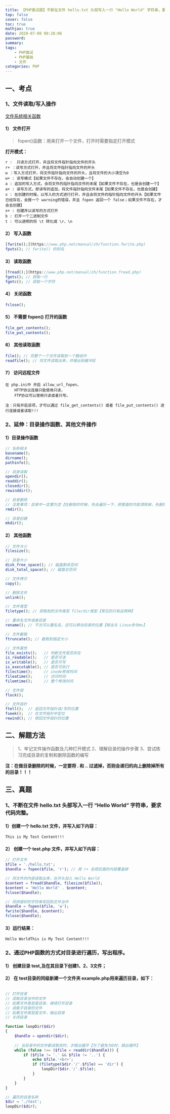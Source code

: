```yaml
---
title: 【PHP面试题】不断在文件 hello.txt 头部写入一行 "Hello World" 字符串，要求代码完整。
top: false
cover: false
toc: true
mathjax: true
date: 2020-07-08 00:28:06
password:
summary:
tags:
    - PHP面试
    - PHP基础
    - 文件
categories: PHP
---
```

## 一、考点
### 1、文件读取/写入操作
[文件系统相关函数](https://www.php.net/manual/zh/book.filesystem.php)
#### 1） 文件打开
> fopen()函数：用来打开一个文件，打开时需要指定打开模式

**打开模式：**
```
r :  只读方式打开，并且将文件指针指向文件的开头
r+ ：读写方式打开，并且将文件指针指向文件的开头
w ：写入方式打开，将文件指针指向文件的开头，且将文件的大小清空为0
w+ : 读写模式【如果文件不存在，会自动创建一个】
a : 追加的写入方式，会将文件的指针指向文件的末尾【如果文件不存在，也是会创建一个】
a+ : 读写方式，即读写的追加，将文件指针指向文件末尾【如果文件不存在，也是会创建】
x : 在创建的时候，以写入的方式进行打开，并且会将文件的指针指向文件的开头【如果文件已经存在，会报一个 warning的错误，并且 fopen 返回一个 false；如果文件不存在，才会去创建】
x+ : 创建并以读写的方式打开
b : 打开一个二进制文件
t : 可以透明的将 \t 转化成 \r、\n
```
#### 2） 写入函数
```php
[fwrite();](https://www.php.net/manual/zh/function.fwrite.php)
fputs(); // fwrite() 的别名
```

#### 3） 读取函数
```php
[fread();](https://www.php.net/manual/zh/function.fread.php)
fgets(); // 获取一行
fgetc(); // 获取一个字符
```
#### 4） 关闭函数
```php
fclose();
```
#### 5） 不需要 fopen() 打开的函数
```php
file_get_contents(); 
file_put_contents();
```
#### 6） 其他读取函数
```php
file(); // 将整个一个文件读取到一个数组中
readfile(); // 将文件读取出来，并输出到缓冲区
```
#### 7） 访问远程文件
```
在 php.ini中 开启 allow_url_fopen，
	HTTP协议连接只能使用只读，
	FTP协议可以使用只读或者只写。
	
注：只有开启该项，才可以通过 file_get_contents() 或者 file_put_contents() 进行连接或者读取!!!
```
### 2、延伸：目录操作函数、其他文件操作
#### 1）目录操作函数
```php
// 名称相关
basename();
dirname();
pathinfo();

// 目录读取
opendir();
readdir();
closedir();
rewinddir();

// 目录删除
// 注意事项：目录中一定要为空【在删除的时候，先去遍历一下，把里面的内容清除掉，先删除文件，再去删除目录】
rmdir();

// 目录创建
mkdir();
```
#### 2） 其他函数
```php
// 文件大小
filesize();

// 目录大小
disk_free_space(); // 磁盘剩余空间
disk_total_space(); // 磁盘总空间

// 文件拷贝
copy();

// 删除文件
unlink();

// 文件类型
filetype(); // 获取到的文件类型 file/dir类型【常见的只有这两种】

// 重命名文件或者目录
rename(); // 不光可以重名名，还可以移动目录的位置【相当与 Linux命令mv】

// 文件截取
ftruncate(); // 截取到指定大小

// 文件属性
file_exists();   // 判断文件是否存在
is_readable();   // 是否可读
is_writable();   // 是否可写
is_executable(); // 是否可执行
filectime();     // inode修改时间
fileatime();     // 访问时间
filemtime();     // 整个修改时间

// 文件锁
flock();

// 文件指针
ftell();  // 返回文件指针读/写的位置
fseek();  // 在文件指针中定位
rewind(); // 倒回文件指针的位置
```

## 二、解题方法
> 1、牢记文件操作函数及几种打开模式
2、理解目录的操作步骤
3、尝试练习完成目录的复制和删除函数的编写

**注：在做目录删除的时候，一定要将 . 和 .. 过滤掉，否则会递归的向上删除掉所有的目录！！！**

## 三、真题
### 1、不断在文件 hello.txt 头部写入一行 “Hello World” 字符串，要求代码完整。

#### 1）创建一个 hello.txt 文件，并写入如下内容：
```
This is My Test Content!!!
```
#### 2） 创建一个 test.php 文件，并写入如下内容：

```php
// 打开文件
$file = './hello.txt';
$handle = fopen($file, 'r'); // 用 r+ 会把后面的内容覆盖掉

// 将文件的内容读取出来，在开头加入 Hello World
$content = fread($handle, filesize($file));
$content = 'Hello World' . $content;
fclose($handle);

// 将拼接好的字符串写回到文件当中
$handle = fopen($file, 'w');
fwrite($handle, $content);
fclose($handle);
```
#### 3）运行结果：
```
Hello WorldThis is My Test Content!!!
```

### 2、通过PHP函数的方式对目录进行遍历，写出程序。
#### 1） 创建目录 test,及在其目录下创建1、2、3文件；
#### 2） 在 test目录的同级新建一个文件夹 example.php用来遍历目录，如下：
```php

// 打开目录
// 读取目录当中的文件
// 如果文件类型是目录，继续打开目录
// 读取子目录的文件
// 如果文件类型是文件，输出目录
// 关闭目录

function loopDir($dir)
{
    $handle = opendir($dir);
    
    // 当目录中的文件都读取完时，才跳出循环【为了避免为0时，跳出循环】
    while (false !== ($file = readdir($handle))) {
        if ($file != '.' && $file != '..') {
            echo $file.'<br>';
            if (filetype($dir.'/'.$file) == 'dir') {
                loopDir($dir.'/'.$file);
            }
        }
    }
}

// 遍历的目录名称
$dir = './test';
loopDir($dir);
```